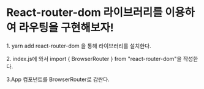 <h1>React-router-dom 라이브러리를 이용하여 라우팅을 구현해보자!</h1>
<p>1. yarn add react-router-dom 을 통해 라이브러리를 설치한다.</p>
<p>2. index.js에 와서 import { BrowserRouter } from "react-router-dom"을 작성한다.</p>
<p>3.App 컴포넌트를 BrowserRouter로 감싼다.</p>
